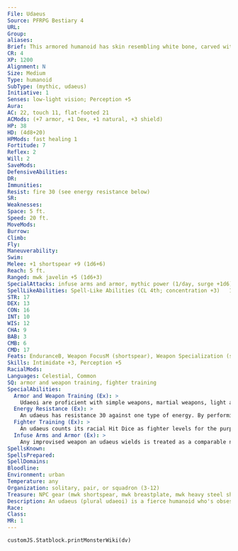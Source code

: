 ```yaml
---
File: Udaeus
Source: PFRPG Bestiary 4
URL: 
Group: 
aliases: 
Brief: This armored humanoid has skin resembling white bone, carved with images of weapons and dragons.
CR: 4
XP: 1200
Alignment: N
Size: Medium
Type: humanoid
SubType: (mythic, udaeus)
Initiative: 1
Senses: low-light vision; Perception +5
Aura: 
AC: 22, touch 11, flat-footed 21
ACMods: (+7 armor, +1 Dex, +1 natural, +3 shield)
HP: 38
HD: (4d8+20)
HPMods: fast healing 1
Fortitude: 7
Reflex: 2
Will: 2
SaveMods: 
DefensiveAbilities: 
DR: 
Immunities: 
Resist: fire 30 (see energy resistance below)
SR: 
Weaknesses: 
Space: 5 ft.
Speed: 20 ft.
MoveMods: 
Burrow: 
Climb: 
Fly: 
Maneuverability: 
Swim: 
Melee: +1 shortspear +9 (1d6+6)
Reach: 5 ft.
Ranged: mwk javelin +5 (1d6+3)
SpecialAttacks: infuse arms and armor, mythic power (1/day, surge +1d6)
SpellLikeAbilities: Spell-Like Abilities (CL 4th; concentration +3)   1/day-barkskin, true strike
STR: 17
DEX: 13
CON: 16
INT: 10
WIS: 12
CHA: 9
BAB: 3
CMB: 6
CMD: 17
Feats: EnduranceB, Weapon FocusM (shortspear), Weapon Specialization (shortspear)
Skills: Intimidate +3, Perception +5
RacialMods: 
Languages: Celestial, Common
SQ: armor and weapon training, fighter training
SpecialAbilities:
  Armor and Weapon Training (Ex): >
    Udaeoi are proficient with simple weapons, martial weapons, light armor, medium armor, heavy armor, and shields (including tower shields).
  Energy Resistance (Ex): >
    An udaeus has resistance 30 against one type of energy. By performing a ritual that takes one day, an udaeus can change its energy resistance to a different energy type (either acid, cold, electricity, or fire). Most udaeoi choose fire resistance unless they expect to fight a creature using a specific energy type.
  Fighter Training (Ex): >
    An udaeus counts its racial Hit Dice as fighter levels for the purpose of qualifying for feats. If it has levels in fighter, these HIt Dice stack.
  Infuse Arms and Armor (Ex): >
    Any improvised weapon an udaeus wields is treated as a comparable normal weapon. Any normal weapon an udaeus wields is treated as a masterwork weapon. Any masterwork weapon it wields is treated as a weapon with a magical +1 enhancement bonus. Any weapon with a magical enhancement bonus it wields is treated as though its enhancement bonus were 1 higher than its actual value (to a maximum of +6). This ability also applies to armor and shields (normal is treated as masterwork, masterwork is treated as +1, and +1 or higher is treated as 1 higher than actual).
SpellsKnown: 
SpellsPrepared: 
SpellDomains: 
Bloodline: 
Environment: urban
Temperature: any
Organization: solitary, pair, or squadron (3-12)
Treasure: NPC gear (mwk shortspear, mwk breastplate, mwk heavy steel shield, 4 javelins, other treasure)
Description: An udaeus (plural udaeoi) is a fierce humanoid who's obsessed with perfecting its skills at war. The first udaeoi were obedient warriors created by a deity out of dragon teeth, but now they are a distinct race and capable of reproducing on their own. Though an udaeus loves combat and is eager to demonstrate its abilities, it is violent only when it's in an honorable battle; only a desperate or manipulated udaeus would resort to thuggery. Udaeoi resemble tall, athletic humans with bone-white skin and black hair. They mark themselves with tattoos or brands, usually of weapons, dragons, or battle scenes. When an udaeus hardens its flesh with its innate magic, these markings look like carvings and cracks in a marble statue. Udaeoi might hire themselves out as mercenaries or serve as soldiers in a local army. Udaeoi prefer to fight alongside their own kind, and a squadron usually comprises members of the same fighting company or family unit.
Race: 
Class: 
MR: 1
---
```

```dataviewjs
customJS.Statblock.printMonsterWiki(dv)
```

